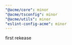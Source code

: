 ```yaml
---
"@acme/core": minor
"@acme/tsconfig": minor
"@acme/utils": minor
"eslint-config-acme": minor
---
```


first rekease
